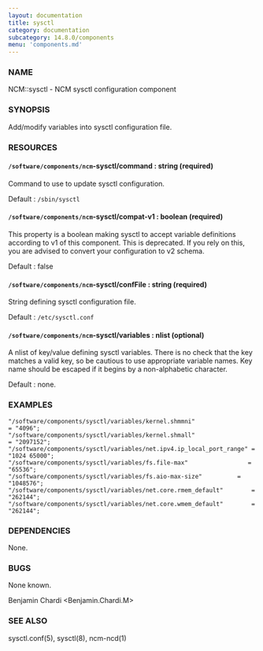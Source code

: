 ```yaml
---
layout: documentation
title: sysctl
category: documentation
subcategory: 14.8.0/components
menu: 'components.md'
---
```

### NAME

NCM::sysctl - NCM sysctl configuration component

### SYNOPSIS

Add/modify variables into sysctl configuration file.

### RESOURCES

#### `/software/components/ncm`-sysctl/command : string (required)

Command to use to update sysctl configuration.

Default : `/sbin/sysctl`

#### `/software/components/ncm`-sysctl/compat-v1 : boolean (required)

This property is a boolean making sysctl to accept variable definitions according to v1 of this component. This
is deprecated. If you rely on this, you are advised to convert your configuration to v2 schema.

Default : false

#### `/software/components/ncm`-sysctl/confFile : string (required)

String defining sysctl configuration file.

Default : `/etc/sysctl.conf`

#### `/software/components/ncm`-sysctl/variables : nlist (optional)

A nlist of key/value defining sysctl variables. There is no check that the key matches a valid key, so be cautious
to use appropriate variable names. Key name should be escaped if it begins by a non-alphabetic character.

Default : none.

### EXAMPLES

    "/software/components/sysctl/variables/kernel.shmmni"                  = "4096";
    "/software/components/sysctl/variables/kernel.shmall"                  = "2097152";
    "/software/components/sysctl/variables/net.ipv4.ip_local_port_range" = "1024 65000";
    "/software/components/sysctl/variables/fs.file-max"                 = "65536";
    "/software/components/sysctl/variables/fs.aio-max-size"          = "1048576";
    "/software/components/sysctl/variables/net.core.rmem_default"        = "262144";
    "/software/components/sysctl/variables/net.core.wmem_default"        = "262144";

### DEPENDENCIES

None.

### BUGS

None known.

Benjamin Chardi <Benjamin.Chardi.M>

### SEE ALSO

sysctl.conf(5), sysctl(8), ncm-ncd(1)
